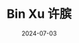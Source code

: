 ---
title: Bin Xu 许膑
date: 2024-07-03
type: person
groups:
  - Graduate Students
avatar: avatar.jpg
role: 23 PhD Student in Biomedical Engineering
---